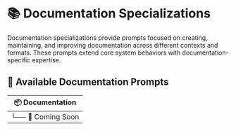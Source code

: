 # 📚 Documentation Specializations

Documentation specializations provide prompts focused on creating, maintaining, and improving documentation across different contexts and formats. These prompts extend core system behaviors with documentation-specific expertise.

## 📑 Available Documentation Prompts

| 📦 Documentation |
|-----------------|
| └── 📄 Coming Soon | 
